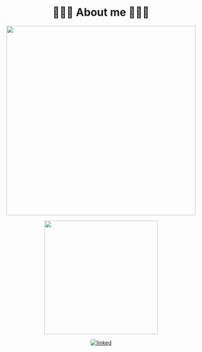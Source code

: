 <h1 align="center"> 👨🏾‍💻 About me 👨🏾‍💻 </h1>
 
 <p align="center">
  <img width="500px" src="https://github-readme-stats.vercel.app/api?username=silvaney007&count_private=true&show_icons=true&bg_color=1e243b&title_color=ffde59&text_color=ffffff"/> 
</p>

 <p align="center">
  <img width="300px" src="https://github-readme-stats.vercel.app/api/top-langs/?username=silvaney007&layout=compactshow_icons=true&bg_color=1e243b&title_color=ffde59&text_color=ffffff"/> 
</p>

 <p align="center">
  <a href="https://www.linkedin.com/in/diney-rosario/" rel="external"><img src="https://img.shields.io/badge/linked-diney--rosario-blue" alt="linked"/></a>
</p>
